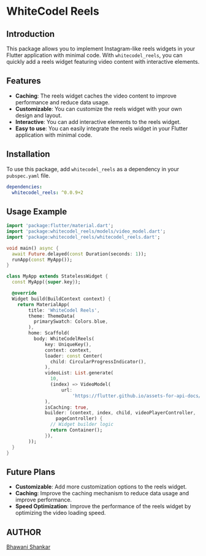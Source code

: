 # WhiteCodel Reels

## Introduction

This package allows you to implement Instagram-like reels widgets in your Flutter application with minimal code. With `whitecodel_reels`, you can quickly add a reels widget featuring video content with interactive elements.

## Features

- **Caching**: The reels widget caches the video content to improve performance and reduce data usage.
- **Customizable**: You can customize the reels widget with your own design and layout.
- **Interactive**: You can add interactive elements to the reels widget.
- **Easy to use**: You can easily integrate the reels widget in your Flutter application with minimal code.

## Installation

To use this package, add `whitecodel_reels` as a dependency in your `pubspec.yaml` file.

```yaml
dependencies:
  whitecodel_reels: ^0.0.9+2
```

## Usage Example

```dart
import 'package:flutter/material.dart';
import 'package:whitecodel_reels/models/video_model.dart';
import 'package:whitecodel_reels/whitecodel_reels.dart';

void main() async {
  await Future.delayed(const Duration(seconds: 1));
  runApp(const MyApp());
}

class MyApp extends StatelessWidget {
  const MyApp({super.key});

  @override
  Widget build(BuildContext context) {
    return MaterialApp(
        title: 'WhiteCodel Reels',
        theme: ThemeData(
          primarySwatch: Colors.blue,
        ),
        home: Scaffold(
          body: WhiteCodelReels(
              key: UniqueKey(),
              context: context,
              loader: const Center(
                child: CircularProgressIndicator(),
              ),
              videoList: List.generate(
                10,
                (index) => VideoModel(
                    url:
                        'https://flutter.github.io/assets-for-api-docs/assets/videos/butterfly.mp4'),
              ),
              isCaching: true,
              builder: (context, index, child, videoPlayerController,
                  pageController) {
                // Widget builder logic
                return Container();
              }),
        ));
  }
}
```

## Future Plans

- **Customizable**: Add more customization options to the reels widget.
- **Caching**: Improve the caching mechanism to reduce data usage and improve performance.
- **Speed Optimization**: Improve the performance of the reels widget by optimizing the video loading speed.

## AUTHOR

[Bhawani Shankar](https://medium.com/@BhawaniTechDev)
